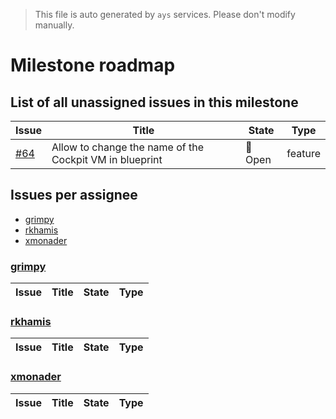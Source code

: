 > This file is auto generated by `ays` services. Please don't modify manually.

# Milestone roadmap

## List of all unassigned issues in this milestone

|Issue|Title|State|Type|
|-----|-----|-----|---|
|[#64](https://github.com/jumpscale/jscockpit/issues/64)|Allow to change the name of the Cockpit VM in blueprint|:red_circle: Open|feature|


## Issues per assignee
- [grimpy](#grimpy)
- [rkhamis](#rkhamis)
- [xmonader](#xmonader)



### [grimpy](https://github.com/grimpy)

|Issue|Title|State|Type|
|-----|-----|-----|----|


### [rkhamis](https://github.com/rkhamis)

|Issue|Title|State|Type|
|-----|-----|-----|----|


### [xmonader](https://github.com/xmonader)

|Issue|Title|State|Type|
|-----|-----|-----|----|

